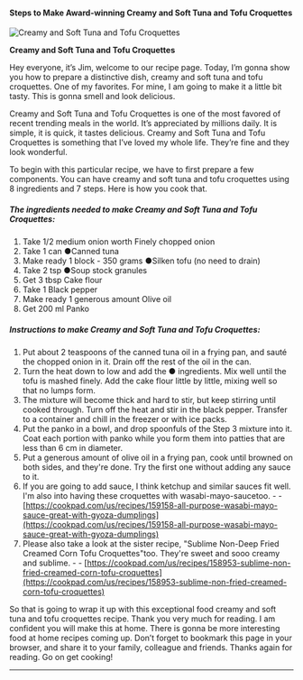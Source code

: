             

#### Steps to Make Award-winning Creamy and Soft Tuna and Tofu Croquettes

![Creamy and Soft Tuna and Tofu Croquettes](https://img-global.cpcdn.com/recipes/5334724177297408/751x532cq70/creamy-and-soft-tuna-and-tofu-croquettes-recipe-main-photo.jpg)

**Creamy and Soft Tuna and Tofu Croquettes**

Hey everyone, it’s Jim, welcome to our recipe page. Today, I’m gonna show you how to prepare a distinctive dish, creamy and soft tuna and tofu croquettes. One of my favorites. For mine, I am going to make it a little bit tasty. This is gonna smell and look delicious.

Creamy and Soft Tuna and Tofu Croquettes is one of the most favored of recent trending meals in the world. It’s appreciated by millions daily. It is simple, it is quick, it tastes delicious. Creamy and Soft Tuna and Tofu Croquettes is something that I’ve loved my whole life. They’re fine and they look wonderful.

To begin with this particular recipe, we have to first prepare a few components. You can have creamy and soft tuna and tofu croquettes using 8 ingredients and 7 steps. Here is how you cook that.

##### The ingredients needed to make Creamy and Soft Tuna and Tofu Croquettes:

1.  Take 1/2 medium onion worth Finely chopped onion
2.  Take 1 can ●Canned tuna
3.  Make ready 1 block - 350 grams ●Silken tofu (no need to drain)
4.  Take 2 tsp ●Soup stock granules
5.  Get 3 tbsp Cake flour
6.  Take 1 Black pepper
7.  Make ready 1 generous amount Olive oil
8.  Get 200 ml Panko

##### Instructions to make Creamy and Soft Tuna and Tofu Croquettes:

1.  Put about 2 teaspoons of the canned tuna oil in a frying pan, and sauté the chopped onion in it. Drain off the rest of the oil in the can.
2.  Turn the heat down to low and add the ● ingredients. Mix well until the tofu is mashed finely. Add the cake flour little by little, mixing well so that no lumps form.
3.  The mixture will become thick and hard to stir, but keep stirring until cooked through. Turn off the heat and stir in the black pepper. Transfer to a container and chill in the freezer or with ice packs.
4.  Put the panko in a bowl, and drop spoonfuls of the Step 3 mixture into it. Coat each portion with panko while you form them into patties that are less than 6 cm in diameter.
5.  Put a generous amount of olive oil in a frying pan, cook until browned on both sides, and they're done. Try the first one without adding any sauce to it.
6.  If you are going to add sauce, I think ketchup and similar sauces fit well. I'm also into having these croquettes with wasabi-mayo-saucetoo. - - [https://cookpad.com/us/recipes/159158-all-purpose-wasabi-mayo-sauce-great-with-gyoza-dumplings](https://cookpad.com/us/recipes/159158-all-purpose-wasabi-mayo-sauce-great-with-gyoza-dumplings)
7.  Please also take a look at the sister recipe, "Sublime Non-Deep Fried Creamed Corn Tofu Croquettes"too. They're sweet and sooo creamy and sublime. - - [https://cookpad.com/us/recipes/158953-sublime-non-fried-creamed-corn-tofu-croquettes](https://cookpad.com/us/recipes/158953-sublime-non-fried-creamed-corn-tofu-croquettes)

So that is going to wrap it up with this exceptional food creamy and soft tuna and tofu croquettes recipe. Thank you very much for reading. I am confident you will make this at home. There is gonna be more interesting food at home recipes coming up. Don’t forget to bookmark this page in your browser, and share it to your family, colleague and friends. Thanks again for reading. Go on get cooking!

* * *